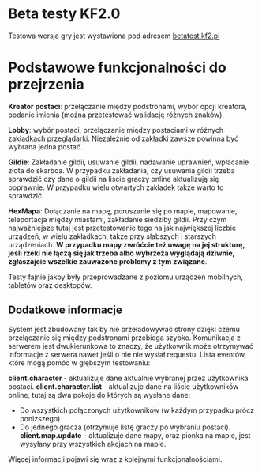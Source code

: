 # Beta testy KF2.0

Testowa wersja gry jest wystawiona pod adresem [betatest.kf2.pl](https://betatest.kf2.pl)

# Podstawowe funkcjonalności do przejrzenia

**Kreator postaci**: przełączanie między podstronami, wybór opcji kreatora, podanie imienia (można przetestować walidację różnych znaków).

**Lobby**: wybór postaci, przełączanie między postaciami w różnych zakładkach przeglądarki. Niezależnie od zakładki zawsze powinna być wybrana jedna postać.

**Gildie**: Zakładanie gildii, usuwanie gildii, nadawanie uprawnień, wpłacanie złota do skarbca. W przypadku zakładania, czy usuwania gildii trzeba sprawdzić czy dane o gildii na liście graczy online aktualizują się poprawnie. W przypadku wielu otwartych zakładek także warto to sprawdzić.

**HexMapa**: Dołączanie na mapę, poruszanie się po mapie, mapowanie, teleportacja między miastami, zakładanie siedziby gildii. Przy czym najważniejsze tutaj jest przetestowanie tego na jak największej liczbie urządzeń, w wielu zakładkach, także przy słabszych i starszych urządzeniach. **W przypadku mapy zwróćcie też uwagę na jej strukturę, jeśli rzeki nie łączą się jak trzeba albo wybrzeża wyglądają dziwnie, zgłaszajcie wszelkie zauważone problemy z tym związane**. 

Testy fajnie jakby były przeprowadzane z poziomu urządzeń mobilnych, tabletów oraz desktopów.

## Dodatkowe informacje

System jest zbudowany tak  by nie przeładowywać strony dzięki czemu przełączanie się między podstronami przebiega szybko. Komunikacja z serwerem jest dwukierunkowa to znaczy, że użytkownik może otrzymywać informacje z serwera nawet jeśli o nie nie wysłał requestu. Lista eventów, które mogą pomóc w głębszym testowaniu:

**client.character** - aktualizuje dane aktualnie wybranej przez użytkownika postaci.
**client.character.list** - aktualizuje dane na liście użytkowników online, tutaj są dwa pokoje do których są wysłane dane:
- Do wszystkich połączonych użytkowników (w każdym przypadku prócz poniższego)
- Do jednego gracza (otrzymuje listę graczy po wybraniu postaci).
**client.map.update** - aktualizuje dane mapy, oraz pionka na mapie, jest wysyłany przy wszystkich akcjach na mapie.

Więcej informacji pojawi się wraz z kolejnymi funkcjonalnościami.
